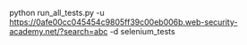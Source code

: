python run_all_tests.py -u https://0afe00cc045454c9805ff39c00eb006b.web-security-academy.net/?search=abc -d selenium_tests

